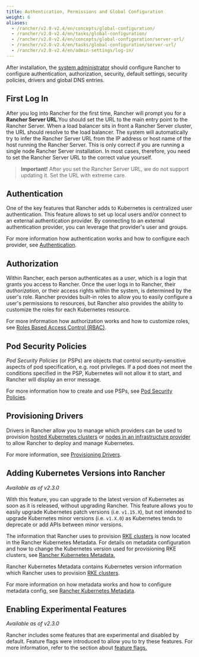 ```yaml
---
title: Authentication, Permissions and Global Configuration
weight: 6
aliases:
  - /rancher/v2.0-v2.4/en/concepts/global-configuration/
  - /rancher/v2.0-v2.4/en/tasks/global-configuration/
  - /rancher/v2.0-v2.4/en/concepts/global-configuration/server-url/
  - /rancher/v2.0-v2.4/en/tasks/global-configuration/server-url/
  - /rancher/v2.0-v2.4/en/admin-settings/log-in/
---
```


After installation, the [system administrator]({{<baseurl>}}/rancher/v2.0-v2.4/en/admin-settings/rbac/global-permissions/) should configure Rancher to configure authentication, authorization, security, default settings, security policies, drivers and global DNS entries.

## First Log In

After you log into Rancher for the first time, Rancher will prompt you for a **Rancher Server URL**.You should set the URL to the main entry point to the Rancher Server. When a load balancer sits in front a Rancher Server cluster, the URL should resolve to the load balancer. The system will automatically try to infer the Rancher Server URL from the IP address or host name of the host running the Rancher Server. This is only correct if you are running a single node Rancher Server installation. In most cases, therefore, you need to set the Rancher Server URL to the correct value yourself.

>**Important!** After you set the Rancher Server URL, we do not support updating it. Set the URL with extreme care.

## Authentication

One of the key features that Rancher adds to Kubernetes is centralized user authentication. This feature allows to set up local users and/or connect to an external authentication provider. By connecting to an external authentication provider, you can leverage that provider's user and groups.

For more information how authentication works and how to configure each provider, see [Authentication]({{<baseurl>}}/rancher/v2.0-v2.4/en/admin-settings/authentication/).

## Authorization

Within Rancher, each person authenticates as a _user_, which is a login that grants you access to Rancher. Once the user logs in to Rancher, their _authorization_, or their access rights within the system, is determined by the user's role. Rancher provides built-in roles to allow you to easily configure a user's permissions to resources, but Rancher also provides the ability to customize the roles for each Kubernetes resource.

For more information how authorization works and how to customize roles, see [Roles Based Access Control (RBAC)]({{<baseurl>}}/rancher/v2.0-v2.4/en/admin-settings/rbac/).

## Pod Security Policies

_Pod Security Policies_ (or PSPs) are objects that control security-sensitive aspects of pod specification, e.g. root privileges. If a pod does not meet the conditions specified in the PSP, Kubernetes will not allow it to start, and Rancher will display an error message.

For more information how to create and use PSPs, see [Pod Security Policies]({{<baseurl>}}/rancher/v2.0-v2.4/en/admin-settings/pod-security-policies/).

## Provisioning Drivers

Drivers in Rancher allow you to manage which providers can be used to provision [hosted Kubernetes clusters]({{<baseurl>}}/rancher/v2.0-v2.4/en/cluster-provisioning/hosted-kubernetes-clusters/) or [nodes in an infrastructure provider]({{<baseurl>}}/rancher/v2.0-v2.4/en/cluster-provisioning/rke-clusters/node-pools/) to allow Rancher to deploy and manage Kubernetes.

For more information, see [Provisioning Drivers]({{<baseurl>}}/rancher/v2.0-v2.4/en/admin-settings/drivers/).

## Adding Kubernetes Versions into Rancher

_Available as of v2.3.0_

With this feature, you can upgrade to the latest version of Kubernetes as soon as it is released, without upgrading Rancher. This feature allows you to easily upgrade Kubernetes patch versions (i.e. `v1.15.X`), but not intended to upgrade Kubernetes minor versions (i.e. `v1.X.0`) as Kubernetes tends to deprecate or add APIs between minor versions.

The information that Rancher uses to provision [RKE clusters]({{<baseurl>}}/rancher/v2.0-v2.4/en/cluster-provisioning/rke-clusters/) is now located in the Rancher Kubernetes Metadata. For details on metadata configuration and how to change the Kubernetes version used for provisioning RKE clusters, see [Rancher Kubernetes Metadata.]({{<baseurl>}}/rancher/v2.0-v2.4/en/admin-settings/k8s-metadata/)

Rancher Kubernetes Metadata contains Kubernetes version information which Rancher uses to provision [RKE clusters]({{<baseurl>}}/rancher/v2.0-v2.4/en/cluster-provisioning/rke-clusters/).

For more information on how metadata works and how to configure metadata config, see [Rancher Kubernetes Metadata]({{<baseurl>}}/rancher/v2.0-v2.4/en/admin-settings/k8s-metadata/).

## Enabling Experimental Features

_Available as of v2.3.0_

Rancher includes some features that are experimental and disabled by default. Feature flags were introduced to allow you to try these features. For more information, refer to the section about [feature flags.]({{<baseurl>}}/rancher/v2.0-v2.4/en/installation/options/feature-flags/)
